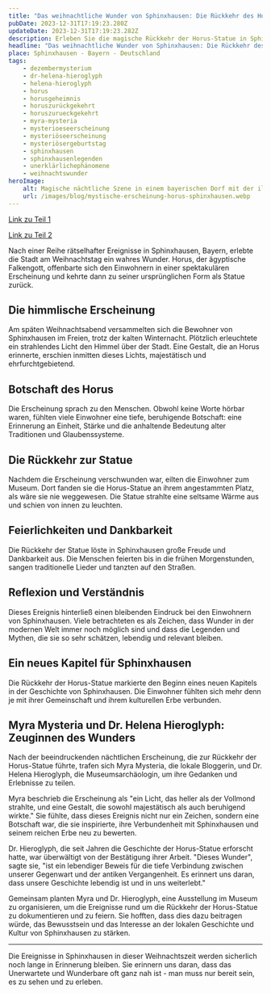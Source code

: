 ```yaml
---
title: "Das weihnachtliche Wunder von Sphinxhausen: Die Rückkehr des Horus"
pubDate: 2023-12-31T17:19:23.280Z
updateDate: 2023-12-31T17:19:23.282Z
description: Erleben Sie die magische Rückkehr der Horus-Statue in Sphinxhausen nach einer spektakulären Erscheinung am Weihnachtstag.
headline: "Das weihnachtliche Wunder von Sphinxhausen: Die Rückkehr des Horus"
place: Sphinxhausen - Bayern - Deutschland
tags:
    - dezembermysterium
    - dr-helena-hieroglyph
    - helena-hieroglyph
    - horus
    - horusgeheimnis
    - horuszurückgekehrt
    - horuszurueckgekehrt
    - myra-mysteria
    - mysterioeseerscheinung
    - mysteriöseerscheinung
    - mysteriösergeburtstag
    - sphinxhausen
    - sphinxhausenlegenden
    - unerklärlichephänomene
    - weihnachtswunder
heroImage:
    alt: Magische nächtliche Szene in einem bayerischen Dorf mit der illuminierten Horus-Statue im Zentrum des Platzes, umgeben von staunenden Dorfbewohnern, vor dem Hintergrund traditioneller bayerischer Architektur unter einem Sternenhimmel.
    url: /images/blog/mystische-erscheinung-horus-sphinxhausen.webp
---
```


[Link zu Teil 1](./der-fall-der-verschwundenen-horus-statue-in-sphinxhausen.md)

[Link zu Teil 2](./der-fall-der-verschwundenen-horus-statue-in-sphinxhausen-teil-2.md)

Nach einer Reihe rätselhafter Ereignisse in Sphinxhausen, Bayern, erlebte die Stadt am Weihnachtstag ein wahres Wunder. Horus, der ägyptische Falkengott, offenbarte sich den Einwohnern in einer spektakulären Erscheinung und kehrte dann zu seiner ursprünglichen Form als Statue zurück.

## Die himmlische Erscheinung

Am späten Weihnachtsabend versammelten sich die Bewohner von Sphinxhausen im Freien, trotz der kalten Winternacht. Plötzlich erleuchtete ein strahlendes Licht den Himmel über der Stadt. Eine Gestalt, die an Horus erinnerte, erschien inmitten dieses Lichts, majestätisch und ehrfurchtgebietend.

## Botschaft des Horus

Die Erscheinung sprach zu den Menschen. Obwohl keine Worte hörbar waren, fühlten viele Einwohner eine tiefe, beruhigende Botschaft: eine Erinnerung an Einheit, Stärke und die anhaltende Bedeutung alter Traditionen und Glaubenssysteme.

## Die Rückkehr zur Statue

Nachdem die Erscheinung verschwunden war, eilten die Einwohner zum Museum. Dort fanden sie die Horus-Statue an ihrem angestammten Platz, als wäre sie nie weggewesen. Die Statue strahlte eine seltsame Wärme aus und schien von innen zu leuchten.

## Feierlichkeiten und Dankbarkeit

Die Rückkehr der Statue löste in Sphinxhausen große Freude und Dankbarkeit aus. Die Menschen feierten bis in die frühen Morgenstunden, sangen traditionelle Lieder und tanzten auf den Straßen.

## Reflexion und Verständnis

Dieses Ereignis hinterließ einen bleibenden Eindruck bei den Einwohnern von Sphinxhausen. Viele betrachteten es als Zeichen, dass Wunder in der modernen Welt immer noch möglich sind und dass die Legenden und Mythen, die sie so sehr schätzen, lebendig und relevant bleiben.

## Ein neues Kapitel für Sphinxhausen

Die Rückkehr der Horus-Statue markierte den Beginn eines neuen Kapitels in der Geschichte von Sphinxhausen. Die Einwohner fühlten sich mehr denn je mit ihrer Gemeinschaft und ihrem kulturellen Erbe verbunden.

## Myra Mysteria und Dr. Helena Hieroglyph: Zeuginnen des Wunders

Nach der beeindruckenden nächtlichen Erscheinung, die zur Rückkehr der Horus-Statue führte, trafen sich Myra Mysteria, die lokale Bloggerin, und Dr. Helena Hieroglyph, die Museumsarchäologin, um ihre Gedanken und Erlebnisse zu teilen.

Myra beschrieb die Erscheinung als "ein Licht, das heller als der Vollmond strahlte, und eine Gestalt, die sowohl majestätisch als auch beruhigend wirkte." Sie fühlte, dass dieses Ereignis nicht nur ein Zeichen, sondern eine Botschaft war, die sie inspirierte, ihre Verbundenheit mit Sphinxhausen und seinem reichen Erbe neu zu bewerten.

Dr. Hieroglyph, die seit Jahren die Geschichte der Horus-Statue erforscht hatte, war überwältigt von der Bestätigung ihrer Arbeit. "Dieses Wunder", sagte sie, "ist ein lebendiger Beweis für die tiefe Verbindung zwischen unserer Gegenwart und der antiken Vergangenheit. Es erinnert uns daran, dass unsere Geschichte lebendig ist und in uns weiterlebt."

Gemeinsam planten Myra und Dr. Hieroglyph, eine Ausstellung im Museum zu organisieren, um die Ereignisse rund um die Rückkehr der Horus-Statue zu dokumentieren und zu feiern. Sie hofften, dass dies dazu beitragen würde, das Bewusstsein und das Interesse an der lokalen Geschichte und Kultur von Sphinxhausen zu stärken.

---

Die Ereignisse in Sphinxhausen in dieser Weihnachtszeit werden sicherlich noch lange in Erinnerung bleiben. Sie erinnern uns daran, dass das Unerwartete und Wunderbare oft ganz nah ist - man muss nur bereit sein, es zu sehen und zu erleben.
